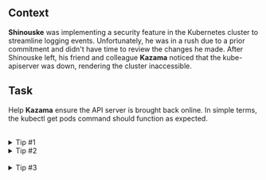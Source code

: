 ## Context

**Shinouske** was implementing a security feature in the Kubernetes cluster to streamline logging events. Unfortunately, he was in a rush due to a prior commitment and didn't have time to review the changes he made. After Shinouske left, his friend and colleague **Kazama** noticed that the kube-apiserver was down, rendering the cluster inaccessible.

## Task

Help **Kazama** ensure the API server is brought back online. In simple terms, the kubectl get pods command should function as expected.

<br>
<details><summary>Tip #1</summary>
<br>
Check the relevant logs related to the API server.

<br>
</details>
<details><summary>Tip #2</summary>
<br>
There’s nothing in the `/var/log/pods/` or `/var/log/containers/` directories.<br> Let's check the system logs for the API server using `journalctl | grep "apiserver"`.<br>
</details>
<br>
<details><summary>Tip #3</summary>
<br>
This entry regarding a `hostPath` type check seems promising. 

```bash
Sep 21 13:37:53 controlplane kubelet[1666]: E0921 13:37:53.417751    1666 event.go:368] "Unable to write event (may retry after sleeping)"
err="Patch \"https://172.30.1.2:6443/api/v1/namespaces/kube-system/events/kube-apiserver-controlplane.17f745a2c6be8412\": 
dial tcp 172.30.1.2:6443: connect: connection refused" event="&Event{ObjectMeta:{kube-apiserver-controlplane.17f745a2c6be8412  
kube-system    0 0001-01-01 00:00:00 +0000 UTC <nil> <nil> map[] map[] [] [] []},
InvolvedObject:ObjectReference{Kind:Pod,Namespace:kube-system,Name:kube-apiserver-controlplane,
UID:dcf7c96a25ba283c12e7c170eaf4f8d5,APIVersion:v1,ResourceVersion:,FieldPath:,},
Reason:FailedMount,Message:MountVolume.SetUp failed for volume \"audit\" : 
hostPath type check failed: /etc/kubernetes/auditing/rules is not a file,
Source:EventSource{Component:kubelet,Host:controlplane,},FirstTimestamp:2024-09-21 13:32:27.541267474 +0000 UTC m=+664.263031324,
LastTimestamp:2024-09-21 13:32:29.050881972 +0000 UTC m=+665.772645812,Count:3,Type:Warning,EventTime:0001-01-01 00:00:00 +0000 
UTC,Series:nil,Action:,Related:nil,ReportingController:kubelet,ReportingInstance:controlplane,}"
```

</details>








